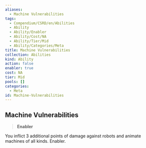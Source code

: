 ```yaml
---
aliases:
  - Machine Vulnerabilities
tags:
  - Compendium/CSRD/en/Abilities
  - Ability
  - Ability/Enabler
  - Ability/Cost/NA
  - Ability/Tier/Mid
  - Ability/Categories/Meta
title: Machine Vulnerabilities
collection: Abilities
kind: Ability
action: false
enabler: true
cost: NA
tier: Mid
pools: []
categories:
  - Meta
id: Machine-Vulnerabilities
---
```

## Machine Vulnerabilities    
>**Enabler**  
    
You inflict 3 additional points of damage against robots and animate machines of all kinds. Enabler.
